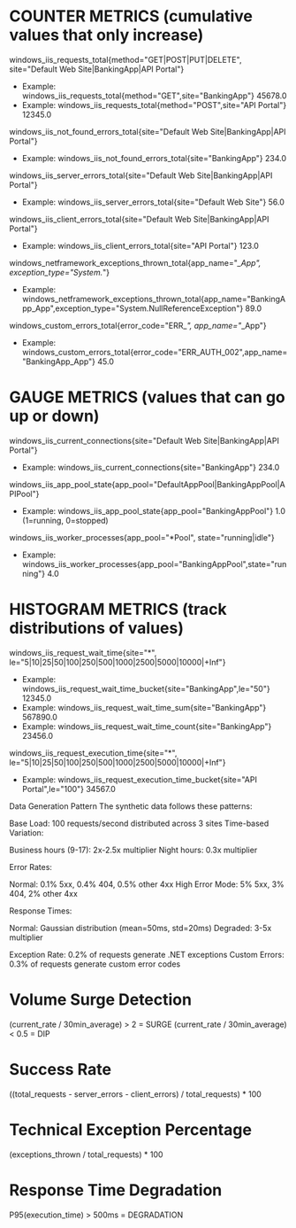 # COUNTER METRICS (cumulative values that only increase)
windows_iis_requests_total{method="GET|POST|PUT|DELETE", site="Default Web Site|BankingApp|API Portal"}
- Example: windows_iis_requests_total{method="GET",site="BankingApp"} 45678.0
- Example: windows_iis_requests_total{method="POST",site="API Portal"} 12345.0

windows_iis_not_found_errors_total{site="Default Web Site|BankingApp|API Portal"}
- Example: windows_iis_not_found_errors_total{site="BankingApp"} 234.0

windows_iis_server_errors_total{site="Default Web Site|BankingApp|API Portal"}
- Example: windows_iis_server_errors_total{site="Default Web Site"} 56.0

windows_iis_client_errors_total{site="Default Web Site|BankingApp|API Portal"}
- Example: windows_iis_client_errors_total{site="API Portal"} 123.0

windows_netframework_exceptions_thrown_total{app_name="*_App", exception_type="System.*"}
- Example: windows_netframework_exceptions_thrown_total{app_name="BankingApp_App",exception_type="System.NullReferenceException"} 89.0

windows_custom_errors_total{error_code="ERR_*", app_name="*_App"}
- Example: windows_custom_errors_total{error_code="ERR_AUTH_002",app_name="BankingApp_App"} 45.0

# GAUGE METRICS (values that can go up or down)
windows_iis_current_connections{site="Default Web Site|BankingApp|API Portal"}
- Example: windows_iis_current_connections{site="BankingApp"} 234.0

windows_iis_app_pool_state{app_pool="DefaultAppPool|BankingAppPool|APIPool"}
- Example: windows_iis_app_pool_state{app_pool="BankingAppPool"} 1.0 (1=running, 0=stopped)

windows_iis_worker_processes{app_pool="*Pool", state="running|idle"}
- Example: windows_iis_worker_processes{app_pool="BankingAppPool",state="running"} 4.0

# HISTOGRAM METRICS (track distributions of values)
windows_iis_request_wait_time{site="*", le="5|10|25|50|100|250|500|1000|2500|5000|10000|+Inf"}
- Example: windows_iis_request_wait_time_bucket{site="BankingApp",le="50"} 12345.0
- Example: windows_iis_request_wait_time_sum{site="BankingApp"} 567890.0
- Example: windows_iis_request_wait_time_count{site="BankingApp"} 23456.0

windows_iis_request_execution_time{site="*", le="5|10|25|50|100|250|500|1000|2500|5000|10000|+Inf"}
- Example: windows_iis_request_execution_time_bucket{site="API Portal",le="100"} 34567.0


Data Generation Pattern
The synthetic data follows these patterns:

Base Load: 100 requests/second distributed across 3 sites
Time-based Variation:

Business hours (9-17): 2x-2.5x multiplier
Night hours: 0.3x multiplier


Error Rates:

Normal: 0.1% 5xx, 0.4% 404, 0.5% other 4xx
High Error Mode: 5% 5xx, 3% 404, 2% other 4xx


Response Times:

Normal: Gaussian distribution (mean=50ms, std=20ms)
Degraded: 3-5x multiplier


Exception Rate: 0.2% of requests generate .NET exceptions
Custom Errors: 0.3% of requests generate custom error codes



# Volume Surge Detection
(current_rate / 30min_average) > 2 = SURGE
(current_rate / 30min_average) < 0.5 = DIP

# Success Rate
((total_requests - server_errors - client_errors) / total_requests) * 100

# Technical Exception Percentage
(exceptions_thrown / total_requests) * 100

# Response Time Degradation
P95(execution_time) > 500ms = DEGRADATION